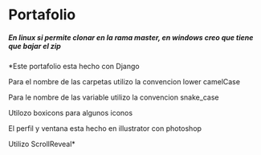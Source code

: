# Portafolio

##### En linux si permite clonar en la rama master, en windows creo que tiene que bajar el zip

*Este portafolio esta hecho con Django

Para el nombre de las carpetas utilizo la convencion lower camelCase

Para le nombre de las variable utilizo la convencion snake_case

Utilozo boxicons para algunos iconos

El perfil y ventana esta hecho en illustrator con photoshop

Utilizo ScrollReveal*


